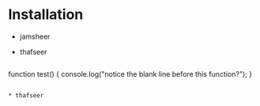 
 # Installation
* jamsheer
* thafseer


   ```
function test() {
  console.log("notice the blank line before this function?");
}
```    

* thafseer